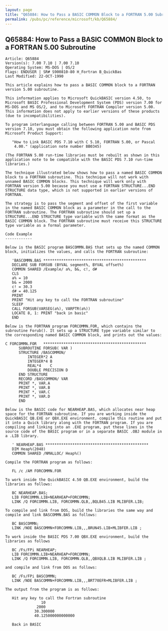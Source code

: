 ```yaml
---
layout: page
title: "Q65884: How to Pass a BASIC COMMON Block to a FORTRAN 5.00 Subroutine"
permalink: /pubs/pc/reference/microsoft/kb/Q65884/
---
```


## Q65884: How to Pass a BASIC COMMON Block to a FORTRAN 5.00 Subroutine

	Article: Q65884
	Version(s): 7.00 7.10 | 7.00 7.10
	Operating System: MS-DOS | OS/2
	Flags: ENDUSER | SR# S900810-80 H_Fortran B_QuickBas
	Last Modified: 22-OCT-1990
	
	This article explains how to pass a BASIC COMMON block to a FORTRAN
	version 5.00 subroutine.
	
	This information applies to Microsoft QuickBASIC version 4.50, to
	Microsoft BASIC Professional Development System (PDS) version 7.00 for
	MS-DOS and MS OS/2, and to Microsoft FORTRAN Compiler version 5.00.
	This information does not apply to earlier versions of these products
	(due to incompatibilities).
	
	To program interlanguage calling between FORTRAN 5.00 and BASIC PDS
	version 7.10, you must obtain the following application note from
	Microsoft Product Support:
	
	   "How to Link BASIC PDS 7.10 with C 5.10, FORTRAN 5.00, or Pascal
	    4.00." (application note number BB0345)
	
	(The FORTRAN 5.00 run-time libraries must be rebuilt as shown in this
	application note to be compatible with the BASIC PDS 7.10 run-time
	libraries.)
	
	The technique illustrated below shows how to pass a named BASIC COMMON
	block to a FORTRAN subroutine. This technique will not work with
	unnamed BASIC COMMON blocks. This technique will work only with
	FORTRAN version 5.00 because you must use a FORTRAN STRUCTURE...END
	STRUCTURE data type, which is not supported in earlier versions of
	FORTRAN.
	
	The strategy is to pass the segment and offset of the first variable
	in the named BASIC COMMON block as a parameter in the call to the
	FORTRAN subroutine. The FORTRAN subroutine should set up a
	STRUCTURE...END STRUCTURE type variable with the same format as the
	BASIC COMMON block. The FORTRAN subroutine must receive this STRUCTURE
	type variable as a formal parameter.
	
	Code Example
	------------
	
	Below is the BASIC program BASCOMMN.BAS that sets up the named COMMON
	block, initializes the values, and calls the FORTRAN subroutine:
	
	   'BASCOMMN.BAS **********************************************
	   DECLARE SUB FORSUB (BYVAL segment%, BYVAL offset%)
	   COMMON SHARED /Example/ a%, b&, c!, d#
	   CLS
	   a% = 10
	   b& = 2000
	   c! = 30.3
	   d# = 40.125
	   PRINT
	   PRINT "Hit any key to call the FORTRAN subroutine"
	   SLEEP
	   CALL FORSUB(VARSEG(a%), VARPTR(a%))
	   LOCATE 8, 1: PRINT "back in basic"
	   END
	
	Below is the FORTRAN program FORCOMMN.FOR, which contains the
	subroutine Forub(). It sets up a STRUCTURE type variable similar to
	the corresponding named BASIC COMMON block, and prints out the values:
	
	C FORCOMMN.FOR   **********************************************
	      SUBROUTINE FORSUB( VAR )
	      STRUCTURE /BASCOMMON/
	          INTEGER*2 A
	          INTEGER*4 B
	          REAL*4    C
	          DOUBLE PRECISION D
	      END STRUCTURE
	      RECORD /BASCOMMON/ VAR
	      PRINT *, VAR.A
	      PRINT *, VAR.B
	      PRINT *, VAR.C
	      PRINT *, VAR.D
	      END
	
	Below is the BASIC code for NEARHEAP.BAS, which allocates near heap
	space for the FORTRAN subroutine. If you are working inside the
	QuickBASIC QB.EXE or QBX.EXE environment, compile this routine and put
	it into a Quick library along with the FORTRAN program. If you are
	compiling and linking into an .EXE program, put these lines in the
	source code of the BASIC program or in a separate BASIC .OBJ module in
	a .LIB library.
	
	   ' NEARHEAP.BAS **********************************************
	   DIM Heap%(2048)
	   COMMON SHARED /NMALLOC/ Heap%()
	
	Compile the FORTRAN program as follows:
	
	   FL /c /AM FORCOMMN.FOR
	
	To work inside the QuickBASIC 4.50 QB.EXE environment, build the
	libraries as follows:
	
	   BC NEARHEAP.BAS;
	   LIB FORCOMMN.LIB+NEARHEAP+FORCOMMN;
	   LINK /Q FORCOMMN.LIB, FORCOMMN.QLB,,BQLB45.LIB MLIBFER.LIB;
	
	To compile and link from DOS, build the libraries the same way and
	compile and link BASCOMMN.BAS as follows:
	
	   BC BASCOMMN;
	   LINK /NOE BASCOMMN+FORCOMMN.LIB,,,BRUN45.LIB+MLIBFER.LIB ;
	
	To work inside the BASIC PDS 7.00 QBX.EXE environment, build the
	libraries as follows
	
	   BC /Fs/FPi NEARHEAP;
	   LIB FORCOMMN.LIB+NEARHEAP+FORCOMMN;
	   LINK /Q FORCOMMN.LIB, FORCOMMN.QLB,,QBXQLB.LIB MLIBFER.LIB ;
	
	and compile and link from DOS as follows:
	
	   BC /Fs/FPi BASCOMMN;
	   LINK /NOE BASCOMMN+FORCOMMN.LIB,,,BRT70EFR+MLIBFER.LIB ;
	
	The output from the program is as follows:
	
	   Hit any key to call the Fortran subroutine
	                10
	              2000
	             30.300000
	             40.125000000000000
	
	   Back in BASIC
